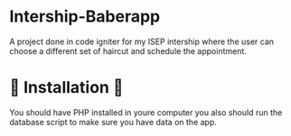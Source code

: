 # Intership-Baberapp
A project done in code igniter for my ISEP intership where the user can choose a different set of haircut and schedule the appointment.

# 🌟 Installation 🌟
You should have PHP installed in youre computer you also should run the database script to make sure you have data on the app.
